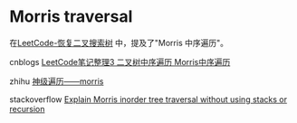 # Morris traversal

在[LeetCode-恢复二叉搜索树](https://leetcode.cn/problems/recover-binary-search-tree/solution/hui-fu-er-cha-sou-suo-shu-by-leetcode-solution/) 中，提及了"Morris 中序遍历"。

cnblogs [LeetCode笔记整理3 二叉树中序遍历 Morris中序遍历](https://www.cnblogs.com/xiaoxu-xmy/p/13669850.html)

zhihu [神级遍历——morris](https://zhuanlan.zhihu.com/p/101321696)

stackoverflow [Explain Morris inorder tree traversal without using stacks or recursion](https://stackoverflow.com/questions/5502916/explain-morris-inorder-tree-traversal-without-using-stacks-or-recursion)

